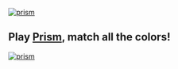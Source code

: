[![prism](https://raw.githubusercontent.com/Zolmeister/prism/master/images/440x280.png)](http://prism.clay.io)
## Play [Prism](http://prism.clay.io), match all the colors!
[![prism](https://raw.githubusercontent.com/Zolmeister/prism/master/images/screenshot.png)](http://prism.clay.io)
